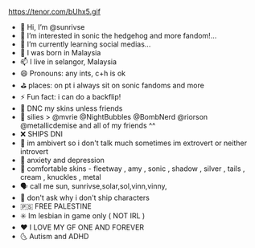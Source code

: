 https://tenor.com/bUhx5.gif
- 👋 Hi, I’m @sunrivse
- 👀 I’m interested in sonic the hedgehog and more fandom!...
- 🌱 I’m currently learning social medias...
- 💞️ I was born in Malaysia
- 📫 I live in selangor, Malaysia 
- 😄 Pronouns: any ints, c+h is ok
- ⛳ places: on pt i always sit on sonic fandoms and more
- ⚡ Fun fact: i can do a backflip!
- 🚫 DNC my skins unless friends
- 🎉 silies > @mvrie @NightBubbles @BombNerd @riorson @metallicdemise and all of my friends ^^
- ❌ SHIPS DNI
- 🙇 im ambivert so i don't talk much sometimes im extrovert or neither introvert
- 💐 anxiety and depression
- 🌠 comfortable skins - fleetway , amy , sonic , shadow , silver , tails , cream , knuckles , metal
- 🗣️ call me sun, sunrivse,solar,sol,vinn,vinny,
- 🌟 don't ask why i don't ship characters
- 🇵🇸 FREE PALESTINE
- ✳️ Im lesbian in game only ( NOT IRL )
- ❤️ I LOVE MY GF ONE AND FOREVER 
- 🌜 Autism and ADHD 

